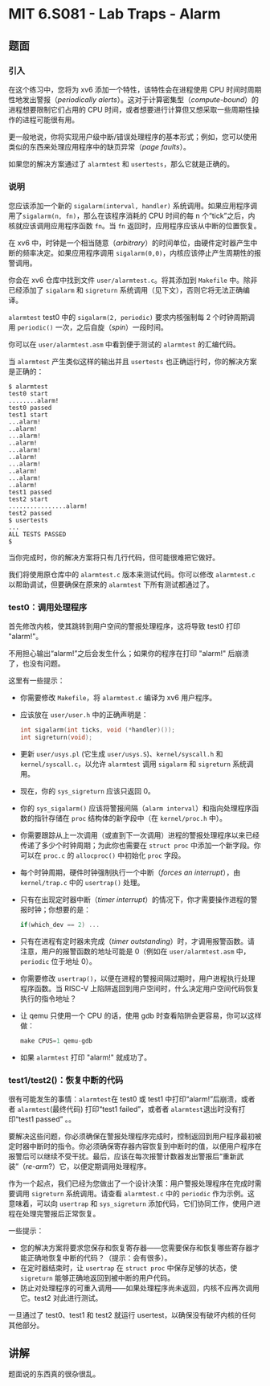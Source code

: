 # MIT 6.S081 - Lab Traps - Alarm

## 题面

### 引入

在这个练习中，您将为 xv6 添加一个特性，该特性会在进程使用 CPU 时间时周期性地发出警报（*periodically alerts*）。这对于计算密集型（*compute-bound*）的进程想要限制它们占用的 CPU 时间，或者想要进行计算但又想采取一些周期性操作的进程可能很有用。

更一般地说，你将实现用户级中断/错误处理程序的基本形式；例如，您可以使用类似的东西来处理应用程序中的缺页异常（*page faults*）。

如果您的解决方案通过了 `alarmtest` 和 `usertests`，那么它就是正确的。

### 说明

您应该添加一个新的 `sigalarm(interval, handler)` 系统调用。如果应用程序调用了`sigalarm(n, fn)`，那么在该程序消耗的 CPU 时间的每 n 个“tick”之后，内核就应该调用应用程序函数 `fn`。当 `fn` 返回时，应用程序应该从中断的位置恢复。

在 xv6 中，时钟是一个相当随意（*arbitrary*）的时间单位，由硬件定时器产生中断的频率决定。如果应用程序调用 `sigalarm(0,0)`，内核应该停止产生周期性的报警调用。

你会在 xv6 仓库中找到文件 `user/alarmtest.c`。将其添加到 `Makefile` 中。除非已经添加了 `sigalarm` 和 `sigreturn` 系统调用（见下文），否则它将无法正确编译。

`alarmtest` test0 中的 `sigalarm(2, periodic)` 要求内核强制每 2 个时钟周期调用 `periodic()` 一次，之后自旋（*spin*）一段时间。

你可以在 `user/alarmtest.asm` 中看到便于测试的 `alarmtest` 的汇编代码。

当 `alarmtest` 产生类似这样的输出并且 `usertests` 也正确运行时，你的解决方案是正确的：

```shell
$ alarmtest
test0 start
........alarm!
test0 passed
test1 start
...alarm!
..alarm!
...alarm!
..alarm!
...alarm!
..alarm!
...alarm!
..alarm!
...alarm!
..alarm!
test1 passed
test2 start
................alarm!
test2 passed
$ usertests
...
ALL TESTS PASSED
$
```

当你完成时，你的解决方案将只有几行代码，但可能很难把它做好。

我们将使用原仓库中的 `alarmtest.c` 版本来测试代码。你可以修改 `alarmtest.c` 以帮助调试，但要确保在原来的 `alarmtest` 下所有测试都通过了。

### test0：调用处理程序

首先修改内核，使其跳转到用户空间的警报处理程序，这将导致 test0 打印 "alarm!"。

不用担心输出“alarm!”之后会发生什么；如果你的程序在打印 "alarm!" 后崩溃了，也没有问题。

这里有一些提示：

- 你需要修改 `Makefile`，将 `alarmtest.c` 编译为 xv6 用户程序。

- 应该放在 `user/user.h` 中的正确声明是：

  ```c
  int sigalarm(int ticks, void (*handler)());
  int sigreturn(void);
  ```

- 更新 `user/usys.pl` (它生成 `user/usys.S`)、`kernel/syscall.h` 和 `kernel/syscall.c`，以允许 `alarmtest` 调用 `sigalarm` 和 `sigreturn` 系统调用。

- 现在，你的 `sys_sigreturn` 应该只返回 0。

- 你的 `sys_sigalarm()` 应该将警报间隔（`alarm interval`）和指向处理程序函数的指针存储在 `proc` 结构体的新字段中（在 `kernel/proc.h` 中）。

- 你需要跟踪从上一次调用（或直到下一次调用）进程的警报处理程序以来已经传递了多少个时钟周期；为此你也需要在 `struct proc` 中添加一个新字段。你可以在 `proc.c` 的 `allocproc()` 中初始化 `proc` 字段。

- 每个时钟周期，硬件时钟强制执行一个中断（*forces an interrupt*），由 `kernel/trap.c` 中的 `usertrap()` 处理。

- 只有在出现定时器中断（*timer interrupt*）的情况下，你才需要操作进程的警报时钟；你想要的是：

  ```c
  if(which_dev == 2) ...
  ```

- 只有在进程有定时器未完成（*timer outstanding*）时，才调用报警函数。请注意，用户的报警函数的地址可能是 0（例如在 `user/alarmtest.asm` 中，`periodic` 位于地址 0）。

- 你需要修改 `usertrap()`，以便在进程的警报间隔过期时，用户进程执行处理程序函数。当 RISC-V 上陷阱返回到用户空间时，什么决定用户空间代码恢复执行的指令地址？

- 让 qemu 只使用一个 CPU 的话，使用 gdb 时查看陷阱会更容易，你可以这样做：

  ```c
  make CPUS=1 qemu-gdb
  ```

- 如果 `alarmtest` 打印 "alarm!" 就成功了。

### test1/test2()：恢复中断的代码

很有可能发生的事情：`alarmtest`在 test0 或 test1 中打印“alarm!”后崩溃，或者者 `alarmtest`(最终代码) 打印“test1 failed”，或者者 `alarmtest`退出时没有打印“test1 passed” 。。

要解决这些问题，你必须确保在警报处理程序完成时，控制返回到用户程序最初被定时器中断时的指令。你必须确保寄存器内容恢复到中断时的值，以便用户程序在报警后可以继续不受干扰。最后，应该在每次报警计数器发出警报后“重新武装”（*re-arm*?）它，以便定期调用处理程序。

作为一个起点，我们已经为您做出了一个设计决策：用户警报处理程序在完成时需要调用 `sigreturn` 系统调用。请查看 `alarmtest.c` 中的 `periodic` 作为示例。这意味着，可以向 `usertrap` 和 `sys_sigreturn` 添加代码，它们协同工作，使用户进程在处理完警报后正常恢复。

一些提示：

- 您的解决方案将要求您保存和恢复寄存器——您需要保存和恢复哪些寄存器才能正确地恢复中断的代码？（提示：会有很多）。
- 在定时器结束时，让 `usertrap` 在 `struct proc` 中保存足够的状态，使 `sigreturn` 能够正确地返回到被中断的用户代码。
- 防止对处理程序的可重入调用——如果处理程序尚未返回，内核不应再次调用它。test2 对此进行测试。

一旦通过了 test0、test1 和 test2 就运行 usertest，以确保没有破坏内核的任何其他部分。

## 讲解

题面说的东西真的很杂很乱。
